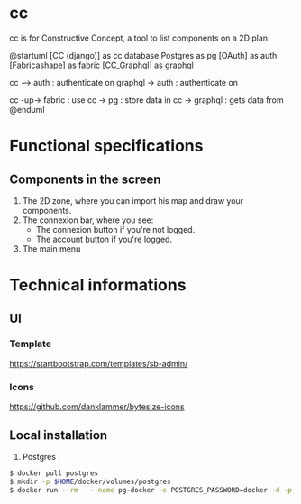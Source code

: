 # cc
cc is for Constructive Concept, a tool to list components on a 2D plan.

@startuml
[CC (django)] as cc
database Postgres as pg
[OAuth] as auth
[Fabricashape] as fabric
[CC_Graphql] as graphql

cc --> auth : authenticate on
graphql -> auth : authenticate on

cc -up-> fabric : use
cc -> pg : store data in
cc -> graphql : gets data from
@enduml


# Functional specifications

## Components in the screen

1. The 2D zone, where you can import his map and draw your components.
2. The connexion bar, where you see:
    * The connexion button if you're not logged.
    * The account button if you're logged.
3. The main menu

# Technical informations

## UI

### Template

https://startbootstrap.com/templates/sb-admin/

### Icons

https://github.com/danklammer/bytesize-icons

## Local installation

1. Postgres :

```bash
$ docker pull postgres
$ mkdir -p $HOME/docker/volumes/postgres
$ docker run --rm   --name pg-docker -e POSTGRES_PASSWORD=docker -d -p 5432:5432 -v $HOME/docker/volumes/postgres:/var/lib/postgresql/data  postgres
```
